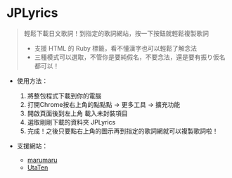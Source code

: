 # JPLyrics

> 輕鬆下載日文歌詞！到指定的歌詞網站，按一下按鈕就輕鬆複製歌詞
> - 支援 HTML 的 Ruby 標籤，看不懂漢字也可以輕鬆了解念法
> - 三種模式可以選取，不管你是要純假名，不要念法，還是要有振り仮名都可以！

- 使用方法：
    1. 將整包程式下載到你的電腦
    2. 打開Chrome按右上角的點點點 -> 更多工具 -> 擴充功能
    3. 開啟頁面後到左上角 載入未封裝項目
    4. 選取剛剛下載的資料夾 JPLyrics
    5. 完成！之後只要點右上角的圖示再到指定的歌詞網就可以複製歌詞啦！

- 支援網站：
    - [marumaru](https://www.jpmarumaru.com/tw/JPSongList.asp)
    - [UtaTen](https://utaten.com/)
